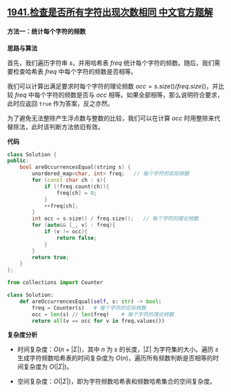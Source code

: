 ## [1941.检查是否所有字符出现次数相同 中文官方题解](https://leetcode.cn/problems/check-if-all-characters-have-equal-number-of-occurrences/solutions/100000/jian-cha-shi-fou-suo-you-zi-fu-chu-xian-k9bi1)
#### 方法一：统计每个字符的频数

**思路与算法**

首先，我们遍历字符串 $s$，并用哈希表 $\textit{freq}$ 统计每个字符的频数。随后，我们需要检查哈希表 $\textit{freq}$ 中每个字符的频数是否相等。

我们可以计算出满足要求时每个字符的理论频数 $\textit{occ} = \textit{s.size}() / \textit{freq.size}()$，并比较 $\textit{freq}$ 中每个字符的频数是否与 $\textit{occ}$ 相等。如果全部相等，那么说明符合要求，此时应返回 $\texttt{true}$ 作为答案，反之亦然。

为了避免无法整除产生浮点数与整数的比较，我们可以在计算 $\textit{occ}$ 时用整除来代替除法，此时该判断方法依旧有效。

**代码**

```C++ [sol1-C++]
class Solution {
public:
    bool areOccurrencesEqual(string s) {
        unordered_map<char, int> freq;   // 每个字符的实际频数
        for (const char ch : s){
            if (!freq.count(ch)){
                freq[ch] = 0;
            }
            ++freq[ch];
        }
        int occ = s.size() / freq.size();   // 每个字符的理论频数
        for (auto&& [_, v] : freq){
            if (v != occ){
                return false;
            }
        }
        return true;
    }
};
```

```Python [sol1-Python3]
from collections import Counter

class Solution:
    def areOccurrencesEqual(self, s: str) -> bool:
        freq = Counter(s)   # 每个字符的实际频数
        occ = len(s) // len(freq)    # 每个字符的理论频数
        return all(v == occ for v in freq.values())
```

**复杂度分析**

- 时间复杂度：$O(n + |\Sigma|)$，其中 $n$ 为 $s$ 的长度，$|\Sigma|$ 为字符集的大小。遍历 $s$ 生成字符频数哈希表的时间复杂度为 $O(n)$，遍历所有频数判断是否相等的时间复杂度为 $O(|\Sigma|)$。

- 空间复杂度：$O(|\Sigma|)$，即为字符频数哈希表和频数哈希集合的空间复杂度。